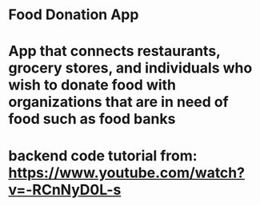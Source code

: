 # Food Donation App

# App that connects restaurants, grocery stores, and individuals who wish to donate food with organizations that are in need of food such as food banks

# backend code tutorial from: https://www.youtube.com/watch?v=-RCnNyD0L-s
